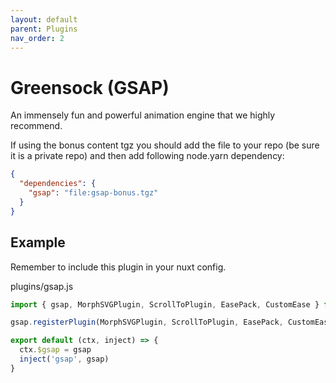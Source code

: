 ```yaml
---
layout: default
parent: Plugins
nav_order: 2
---
```

# Greensock (GSAP)

An immensely fun and powerful animation engine that we highly recommend.

If using the bonus content tgz you should add the file to your repo (be sure it is a private repo) and then add following node.yarn dependency:

```json
{
  "dependencies": {
    "gsap": "file:gsap-bonus.tgz"  
  }
}
```

## Example

Remember to include this plugin in your nuxt config.

plugins/gsap.js

```js
import { gsap, MorphSVGPlugin, ScrollToPlugin, EasePack, CustomEase } from 'gsap/all'

gsap.registerPlugin(MorphSVGPlugin, ScrollToPlugin, EasePack, CustomEase)

export default (ctx, inject) => {
  ctx.$gsap = gsap
  inject('gsap', gsap)
}
```
